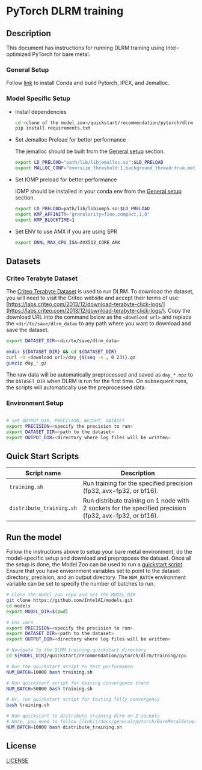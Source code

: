 <!--- 0. Title -->
# PyTorch DLRM training

<!-- 10. Description -->
## Description

This document has instructions for running DLRM training using
Intel-optimized PyTorch for bare metal.

### General Setup
Follow [link](/docs/general/pytorch/BareMetalSetup.md) to install Conda and build Pytorch, IPEX, and Jemalloc.

### Model Specific Setup

* Install dependencies
  ```bash
  cd <clone of the model zoo>/quickstart/recommendation/pytorch/dlrm
  pip install requirements.txt
  ```
* Set Jemalloc Preload for better performance

  The jemalloc should be built from the [General setup](#general-setup) section.
  ```bash
  export LD_PRELOAD="path/lib/libjemalloc.so":$LD_PRELOAD
  export MALLOC_CONF="oversize_threshold:1,background_thread:true,metadata_thp:auto,dirty_decay_ms:9000000000,muzzy_decay_ms:9000000000"
  ```

* Set IOMP preload for better performance

  IOMP should be installed in your conda env from the [General setup](#general-setup) section.
  ```bash
  export LD_PRELOAD=path/lib/libiomp5.so:$LD_PRELOAD
  export KMP_AFFINITY="granularity=fine,compact,1,0"
  export KMP_BLOCKTIME=1
  ```

* Set ENV to use AMX if you are using SPR
  ```bash
  export DNNL_MAX_CPU_ISA=AVX512_CORE_AMX
  ```

## Datasets

### Criteo Terabyte Dataset

The [Criteo Terabyte Dataset](https://labs.criteo.com/2013/12/download-terabyte-click-logs/) is
used to run DLRM. To download the dataset, you will need to visit the Criteo website and accept
their terms of use:
[https://labs.criteo.com/2013/12/download-terabyte-click-logs/](https://labs.criteo.com/2013/12/download-terabyte-click-logs/).
Copy the download URL into the command below as the `<download url>` and
replace the `<dir/to/save/dlrm_data>` to any path where you want to download
and save the dataset.
```bash
export DATASET_DIR=<dir/to/save/dlrm_data>

mkdir ${DATASET_DIR} && cd ${DATASET_DIR}
curl -O <download url>/day_{$(seq -s , 0 23)}.gz
gunzip day_*.gz
```
The raw data will be automatically preprocessed and saved as `day_*.npz` to
the `DATASET_DIR` when DLRM is run for the first time. On subsequent runs, the
scripts will automatically use the preprocessed data.

### Environment Setup
```bash

# set OUTPUT_DIR, PRECISION, WEIGHT, DATASET
export PRECISION=<specify the precision to run>
export DATASET_DIR=<path to the dataset>
export OUTPUT_DIR=<directory where log files will be written>

```
## Quick Start Scripts

| Script name | Description |
|-------------|-------------|
| `training.sh` | Run training for the specified precision (fp32, avx-fp32, or bf16). |
| `distribute_training.sh` | Run distribute training on 1 node with 2 sockets for the specified precision (fp32, avx-fp32, or bf16). |

## Run the model

Follow the instructions above to setup your bare metal environment, do the
model-specific setup and download and prepropcess the datsaet. Once all the
setup is done, the Model Zoo can be used to run a [quickstart script](#quick-start-scripts).
Ensure that you have enviornment variables set to point to the dataset directory,
precision, and an output directory. The `NUM_BATCH` environment variable
can be set to specify the number of batches to run.

```bash
# Clone the model zoo repo and set the MODEL_DIR
git clone https://github.com/IntelAI/models.git
cd models
export MODEL_DIR=$(pwd)

# Env vars
export PRECISION=<specify the precision to run>
export DATASET_DIR=<path to the dataset>
export OUTPUT_DIR=<directory where log files will be written>

# Navigate to the DLRM training quickstart directory
cd ${MODEL_DIR}/quickstart/recommendation/pytorch/dlrm/training/cpu

# Run the quickstart script to test performance
NUM_BATCH=10000 bash training.sh

# Run quickstart script for testing convergence trend
NUM_BATCH=50000 bash training.sh

# Or, run quickstart script for testing fully convergency
bash training.sh

# Run quickstart to distribute training dlrm on 2 sockets
# Note, you need to follow [link](/docs/general/pytorch/BareMetalSetup.md) to install Torch-CCL and run this command on the machine which sockets larger than 2
NUM_BATCH=10000 bash distribute_training.sh
```

<!--- 80. License -->
## License

[LICENSE](/LICENSE)

